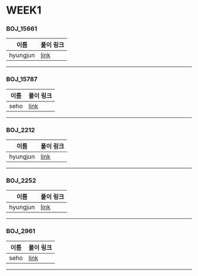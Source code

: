 # WEEK1

### BOJ_15661

|이름|풀이 링크|
|--|--|
|hyungjun| [link](BOJ15661/hyungjun.cpp)
---


### BOJ_15787

|이름|풀이 링크|
|--|--|
|seho| [link](BOJ15787/seho.java)
---


### BOJ_2212

|이름|풀이 링크|
|--|--|
|hyungjun| [link](BOJ2212/hyungjun.cpp)
---


### BOJ_2252

|이름|풀이 링크|
|--|--|
|hyungjun| [link](BOJ2252/hyungjun.cpp)
---


### BOJ_2961

|이름|풀이 링크|
|--|--|
|seho| [link](BOJ2961/seho.java)
---

